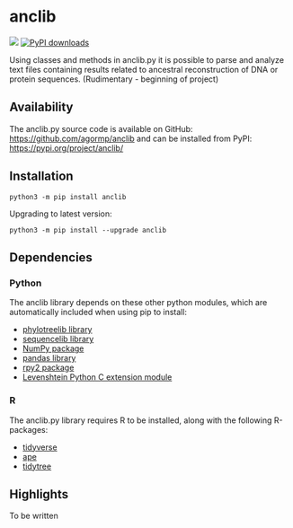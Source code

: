 # anclib

![](https://img.shields.io/badge/version-0.4.0-blue)
[![PyPI downloads](https://static.pepy.tech/personalized-badge/anclib?period=total&units=none&left_color=black&right_color=blue&left_text=downloads&service=github)](https://pepy.tech/project/anclib)

Using classes and methods in anclib.py it is possible to parse and analyze text files containing results related to ancestral reconstruction of DNA or protein sequences. (Rudimentary - beginning of project)

## Availability

The anclib.py source code is available on GitHub: https://github.com/agormp/anclib and can be installed from PyPI: https://pypi.org/project/anclib/


## Installation

```
python3 -m pip install anclib
```

Upgrading to latest version:

```
python3 -m pip install --upgrade anclib
```

## Dependencies

### Python
The anclib library depends on these other python modules, which are automatically included when using pip to install:

* [phylotreelib library](https://github.com/agormp/phylotreelib)
* [sequencelib library](https://github.com/agormp/sequencelib)
* [NumPy package](https://numpy.org)
* [pandas library](https://pandas.pydata.org)
* [rpy2 package](https://rpy2.github.io)
* [Levenshtein Python C extension module](https://pypi.org/project/Levenshtein/)

### R
The anclib.py library requires R to be installed, along with the following R-packages:

* [tidyverse](https://cran.r-project.org/web/packages/tidyverse/index.html)
* [ape](https://cran.r-project.org/web/packages/ape/index.html)
* [tidytree](https://cran.r-project.org/web/packages/tidytree/index.html)

## Highlights

To be written